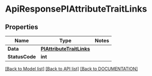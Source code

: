 # ApiResponsePIAttributeTraitLinks

## Properties
Name | Type | Notes
------------ | ------------- | -------------
**Data** | **[**PIAttributeTraitLinks**](../Model/PIAttributeTraitLinks.md)**
**StatusCode** | **int**

[[Back to Model list]](../../DOCUMENTATION.md#documentation-for-models) [[Back to API list]](../../DOCUMENTATION.md#documentation-for-api-endpoints) [[Back to DOCUMENTATION]](../../DOCUMENTATION.md)
